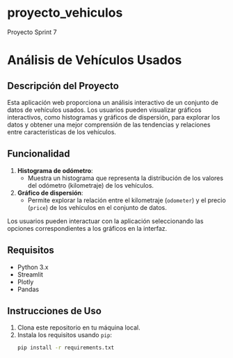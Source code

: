 # proyecto_vehiculos

Proyecto Sprint 7

# Análisis de Vehículos Usados

## Descripción del Proyecto

Esta aplicación web proporciona un análisis interactivo de un conjunto de datos de vehículos usados. Los usuarios pueden visualizar gráficos interactivos, como histogramas y gráficos de dispersión, para explorar los datos y obtener una mejor comprensión de las tendencias y relaciones entre características de los vehículos.

## Funcionalidad

1. **Histograma de odómetro**:
   - Muestra un histograma que representa la distribución de los valores del odómetro (kilometraje) de los vehículos.
2. **Gráfico de dispersión**:
   - Permite explorar la relación entre el kilometraje (`odometer`) y el precio (`price`) de los vehículos en el conjunto de datos.

Los usuarios pueden interactuar con la aplicación seleccionando las opciones correspondientes a los gráficos en la interfaz.

## Requisitos

- Python 3.x
- Streamlit
- Plotly
- Pandas

## Instrucciones de Uso

1. Clona este repositorio en tu máquina local.
2. Instala los requisitos usando `pip`:
   ```bash
   pip install -r requirements.txt
   ```
